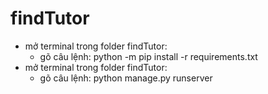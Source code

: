 # findTutor
- mở terminal trong folder findTutor:
  - gõ câu lệnh: python -m pip install -r requirements.txt
- mở terminal trong folder findTutor: 
  - gõ câu lệnh: python manage.py runserver
